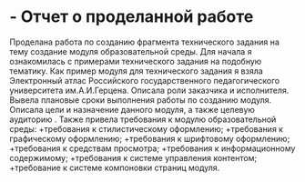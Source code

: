 # - Отчет о проделанной работе

Проделана работа по созданию фрагмента технического задания на тему создание модуля образовательной среды.
Для начала я ознакомилась с примерами технического задания на подобную тематику.
Как пример модуля для технического задания я взяла Электронный атлас Российского государственного педагогического университета им.А.И.Герцена.
Описала роли заказчика и исполнителя. Вывела плановые сроки выполнения работы по созданию модуля.
Описала цели и назначение данного модуля, а также целевую аудиторию . 
Также привела требования к модулю образовательной среды:
+требования к стилистическому оформлению;
+требования к графическому оформлению;
+требования к шрифтовому оформлению;
+требования к средствам просмотра;
+требования к информационному содержимому;
+требования к системе управления контентом;
+требование к системе компоновки страниц модуля.
